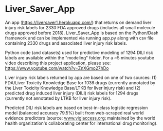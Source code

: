 # Liver_Saver_App 

An app (https://liversaver1.herokuapp.com/) that returns on demand liver injury risk labels for 2330 FDA approved drugs (includes all small molecule drugs approved before 2018). Liver_Saver_App  is based on the Python/Dash framework and can be implemented via running app.py along with csv file containing 2330 drugs and associated liver injury risk labels. 

Python code (and datasets) used for predictive modeling of 1294 DILI risk labels are available within the "modeling" folder.  For a ~5 minutes youtube video describing this project application, please see: https://www.youtube.com/watch?v=ZnXGmo27hDo

Liver injury risk labels returned by app are based on one of two sources: (1) FDA/Liver Toxicity Knowledge Base for 1036 drugs (currently annotated by the Liver Toxicity Knowledge Base/LTKB for liver injury risk) and (2) predicted drug induced liver injury (DILI) risk labels for 1294 drugs (currently not annotated by LTKB for liver injury risk). 

Predicted DILI risk labels are based on best-in-class logistic regression model (balanced accuracy 79.5%) built from web-scraped real world evidence predictors (source: www.vigiaccess.org; maintained by the world health organization's collaborating center for international drug monitoring).



